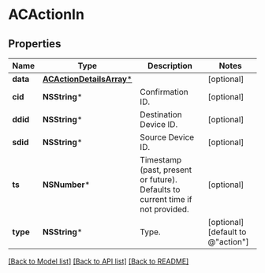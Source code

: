 # ACActionIn

## Properties
Name | Type | Description | Notes
------------ | ------------- | ------------- | -------------
**data** | [**ACActionDetailsArray***](ACActionDetailsArray.md) |  | [optional] 
**cid** | **NSString*** | Confirmation ID. | [optional] 
**ddid** | **NSString*** | Destination Device ID. | [optional] 
**sdid** | **NSString*** | Source Device ID. | [optional] 
**ts** | **NSNumber*** | Timestamp (past, present or future). Defaults to current time if not provided. | [optional] 
**type** | **NSString*** | Type. | [optional] [default to @"action"]

[[Back to Model list]](../README.md#documentation-for-models) [[Back to API list]](../README.md#documentation-for-api-endpoints) [[Back to README]](../README.md)


